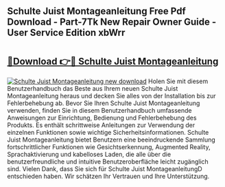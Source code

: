 ## Schulte Juist Montageanleitung Free Pdf Download - Part-7Tk New Repair Owner Guide - User Service Edition xbWrr

# <h2><a href="http://df6sdj.blite.top/?on=Schulte+Juist+Montageanleitung">🔗Download 👉🔴 Schulte Juist Montageanleitung</a></h2>

[![Schulte Juist Montageanleitung new download](https://i.imgur.com/lujVjoI.png)](http://df6sdj.blite.top/?on=Schulte+Juist+Montageanleitung)
Holen Sie mit diesem Benutzerhandbuch das Beste aus Ihrem neuen Schulte Juist Montageanleitung heraus und decken Sie alles von der Installation bis zur Fehlerbehebung ab. Bevor Sie Ihren Schulte Juist Montageanleitung verwenden, finden Sie in diesem Benutzerhandbuch umfassende Anweisungen zur Einrichtung, Bedienung und Fehlerbehebung des Produkts. Es enthält schrittweise Anleitungen zur Verwendung der einzelnen Funktionen sowie wichtige Sicherheitsinformationen. Schulte Juist Montageanleitung bietet Benutzern eine beeindruckende Sammlung fortschrittlicher Funktionen wie Gesichtserkennung, Augmented Reality, Sprachaktivierung und kabelloses Laden, die alle über die benutzerfreundliche und intuitive Benutzeroberfläche leicht zugänglich sind. Vielen Dank, dass Sie sich für Schulte Juist MontageanleitungD entschieden haben. Wir schätzen Ihr Vertrauen und Ihre Unterstützung.
